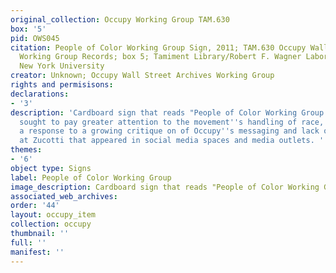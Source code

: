 ```yaml
---
original_collection: Occupy Working Group TAM.630
box: '5'
pid: OWS045
citation: People of Color Working Group Sign, 2011; TAM.630 Occupy Wall Street Archives
  Working Group Records; box 5; Tamiment Library/Robert F. Wagner Labor Archives,
  New York University
creator: Unknown; Occupy Wall Street Archives Working Group
rights and permisisons:
declarations:
- '3'
description: 'Cardboard sign that reads "People of Color Working Group." Some activists
  sought to pay greater attention to the movement''s handling of race, partially as
  a response to a growing critique on of Occupy''s messaging and lack of diversity
  at Zucotti that appeared in social media spaces and media outlets. '
themes:
- '6'
object type: Signs
label: People of Color Working Group
image_description: Cardboard sign that reads "People of Color Working Group."
associated_web_archives:
order: '44'
layout: occupy_item
collection: occupy
thumbnail: ''
full: ''
manifest: ''
---
```

